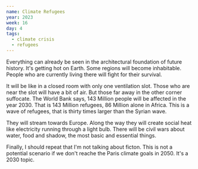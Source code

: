 ```yaml
---
name: Climate Refugees
year: 2023
week: 16
day: 4
tags:
  - climate crisis
  - refugees
---
```


Everything can already be seen in the architectural foundation of future
history. It's getting hot on Earth. Some regions will become inhabitable. People
who are currently living there will fight for their survival.

It will be like in a closed room with only one ventilation slot. Those who are
near the slot will have a bit of air. But those far away in the other corner
suffocate. The World Bank says, 143 Million people will be affected in the
year 2030. That is 143 Million refugees, 86 Million alone in Africa. This is a
wave of refugees, that is thirty times larger than the Syrian wave.

They will stream towards Europe. Along the way they will create social heat like
electricity running through a light bulb. There will be civil wars about water,
food and shadow, the most basic and essential things.

Finally, I should repeat that I'm not talking about ficton. This is not a
potential scenario if we don't reache the Paris climate goals in 2050. It's a
2030 topic.
